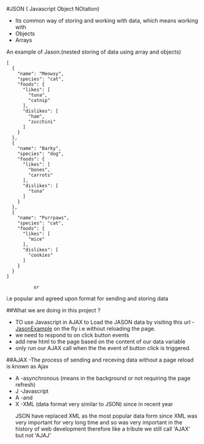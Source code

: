 #JSON ( Javascript Object NOtation)
- Its common way of storing and working with data, which means working with
- Objects
- Arrays

An example of Jason:(nested storing of data using array and objects)
```
[
  {
    "name": "Meowsy",
    "species": "cat",
    "foods": {
      "likes": [
        "tuna",
        "catnip"
      ],
      "dislikes": [
        "ham",
        "zucchini"
      ]
    }
  },
  {
    "name": "Barky",
    "species": "dog",
    "foods": {
      "likes": [
        "bones",
        "carrots"
      ],
      "dislikes": [
        "tuna"
      ]
    }
  },
  {
    "name": "Purrpaws",
    "species": "cat",
    "foods": {
      "likes": [
        "mice"
      ],
      "dislikes": [
        "cookies"
      ]
    }
  }
]
  ```
              or

i.e popular and agreed upon format for sending and storing data

##What we are doing in this project ?
- TO use Javascript in AJAX to Load the JASON data by visiting this url -
[JasonExample](https://learnwebcode.github.io/json-example/animals-1.json) on the fly i.e without reloading the page.
- we need to respond to on click button events
- add new html to the page based on the content of our data variable
- only run our AJAX call when the the event of button click is triggered.

 ##AJAX
 -The process of sending and receving data without a page reload is known as Ajax

- A -asynchronous (means in the background or not requiring the page refresh)
- J -Javascript
- A -and
- X -XML (data format very similar to JSON) since in recent year <P>JSON have replaced XML as the most popular data form since XML was very important for very long time and so was very important in the history of web development therefore like a tribute we still call 'AJAX' but not 'AJAJ' </P>
